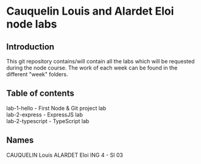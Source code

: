 # Cauquelin Louis and Alardet Eloi node labs

## Introduction

This git repository contains/will contain all the labs which will be requested during the node course.
The work of each week can be found in the different "week" folders.

## Table of contents

lab-1-hello - First Node & Git project lab  
lab-2-express - ExpressJS lab   
lab-2-typescript - TypeScript lab  

## Names

CAUQUELIN Louis
ALARDET Eloi
ING 4 - SI 03
